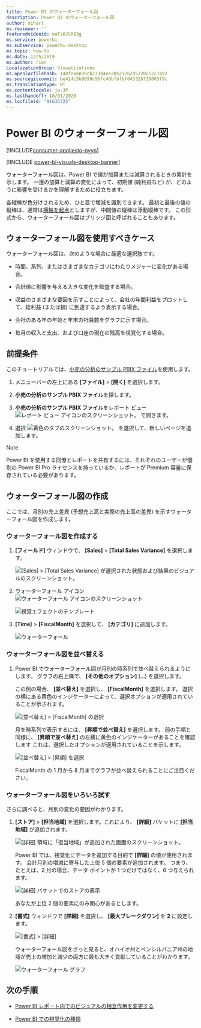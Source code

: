 ```yaml
---
title: Power BI のウォーターフォール図
description: Power BI のウォーターフォール図
author: mihart
ms.reviewer: ''
featuredvideoid: maTzOJSRB3g
ms.service: powerbi
ms.subservice: powerbi-desktop
ms.topic: how-to
ms.date: 12/5/2019
ms.author: rien
LocalizationGroup: Visualizations
ms.openlocfilehash: 148fe66039cb273d4ee20521762d5720252c7492
ms.sourcegitcommit: be424c5b9659c96fc40bfbfbf04332b739063f9c
ms.translationtype: HT
ms.contentlocale: ja-JP
ms.lasthandoff: 10/01/2020
ms.locfileid: "91635725"
---
```

# <a name="waterfall-charts-in-power-bi"></a>Power BI のウォーターフォール図

[!INCLUDE[consumer-appliesto-nyyn](../includes/consumer-appliesto-nyyn.md)]

[!INCLUDE [power-bi-visuals-desktop-banner](../includes/power-bi-visuals-desktop-banner.md)]

ウォーターフォール図は、Power BI で値が加算または減算されるときの累計を示します。 一連の加算と減算の変化によって、初期値 (純利益など) が、どのように影響を受けるかを理解するために役立ちます。

各縦棒が色分けされるため、ひと目で増減を識別できます。 最初と最後の値の縦棒は、通常は[横軸を起点](https://support.office.com/article/Create-a-waterfall-chart-in-Office-2016-for-Windows-8de1ece4-ff21-4d37-acd7-546f5527f185#BKMK_Float "横軸を起点とする")としますが、中間値の縦棒は浮動縦棒です。 この形式から、ウォーターフォール図はブリッジ図と呼ばれることもあります。

## <a name="when-to-use-a-waterfall-chart"></a>ウォーターフォール図を使用すべきケース

ウォーターフォール図は、次のような場合に最適な選択肢です。

* 時間、系列、またはさまざまなカテゴリにわたりメジャーに変化がある場合。

* 合計値に影響を与える大きな変化を監査する場合。

* 収益のさまざまな要因を示すことによって、会社の年間利益をプロットして、総利益 (または損) に到達するよう表示する場合。

* 会社のある年の年始と年末の社員数をグラフに示す場合。

* 毎月の収入と支出、および口座の現在の残高を視覚化する場合。

## <a name="prerequisite"></a>前提条件

このチュートリアルでは、[小売の分析のサンプル PBIX ファイル](https://download.microsoft.com/download/9/6/D/96DDC2FF-2568-491D-AAFA-AFDD6F763AE3/Retail%20Analysis%20Sample%20PBIX.pbix)を使用します。

1. メニューバーの左上にある **[ファイル]**  >  **[開く]** を選択します。
   
2. **小売の分析のサンプル PBIX ファイル**を探します。

1. **小売の分析のサンプル PBIX ファイル**をレポート ビュー ![レポート ビュー アイコンのスクリーンショット。](media/power-bi-visualization-kpi/power-bi-report-view.png) で開きます。

1. 選択 ![黄色のタブのスクリーンショット。](media/power-bi-visualization-kpi/power-bi-yellow-tab.png) を選択して、新しいページを追加します。

> [!NOTE]
> Power BI を使用する同僚とレポートを共有するには、それぞれのユーザーが個別の Power BI Pro ライセンスを持っているか、レポートが Premium 容量に保存されている必要があります。    

## <a name="create-a-waterfall-chart"></a>ウォーターフォール図の作成

ここでは、月別の売上差異 (予想売上高と実際の売上高の差異) を示すウォーターフォール図を作成します。

### <a name="build-the-waterfall-chart"></a>ウォーターフォール図を作成する

1. **[フィールド]** ウィンドウで、 **[Sales]**  >  **[Total Sales Variance]** を選択します。

   ![[Sales] > [Total Sales Variance] が選択された状態および結果のビジュアルのスクリーンショット。](media/power-bi-visualization-waterfall-charts/power-bi-bar.png)

1. ウォーターフォール アイコン ![ウォーターフォール アイコンのスクリーンショット](media/power-bi-visualization-waterfall-charts/power-bi-waterfall-icon.png)

    ![視覚エフェクトのテンプレート](media/power-bi-visualization-waterfall-charts/convert-waterfall.png)

1. **[Time]**  >  **[FiscalMonth]** を選択して、 **[カテゴリ]** に追加します。

    ![ウォーターフォール](media/power-bi-visualization-waterfall-charts/power-bi-waterfall-month.png)

### <a name="sort-the-waterfall-chart"></a>ウォーターフォール図を並べ替える

1. Power BI でウォーターフォール図が月別の時系列で並べ替えられるようにします。 グラフの右上隅で、 **[その他のオプション]** (...) を選択します。

    この例の場合、 **[並べ替え]** を選択し、 **[FiscalMonth]** を選択します。 選択の横にある黄色のインジケーターによって、選択オプションが適用されていることが示されます。

    ![[並べ替え] > [FiscalMonth] の選択](media/power-bi-visualization-waterfall-charts/power-bi-sort-by-fiscalmonth.png)
    
    月を時系列で表示するには、 **[昇順で並べ替え]** を選択します。 前の手順と同様に、 **[昇順で並べ替え]** の左横に黄色のインジケーターがあることを確認します これは、選択したオプションが適用されていることを示します。

    ![[並べ替え] > [昇順] を選択](media/power-bi-visualization-waterfall-charts/power-bi-waterfall-ascending.png)

    

    FiscalMonth の 1 月から 8 月までグラフが並べ替えられることにご注目ください。  

### <a name="explore-the-waterfall-chart"></a>ウォーターフォール図をいろいろ試す

さらに調べると、月別の変化の要因がわかります。

1.  **[ストア]**  >  **[担当地域]** を選択します。これにより、 **[詳細]** バケットに **[担当地域]** が追加されます。

    ![[詳細] 領域に「担当地域」が追加された画面のスクリーンショット。](media/power-bi-visualization-waterfall-charts/power-bi-waterfall-breakdown.png)

    Power BI では、視覚化にデータを追加する目的で **[詳細]** の値が使用されます。 会計月別の増減に寄与した上位 5 個の要素が追加されます。 つまり、たとえば、2 月の場合、データ ポイントが 1 つだけではなく、6 つ与えられます。  

    ![[詳細] バケットでのストアの表示](media/power-bi-visualization-waterfall-charts/power-bi-waterfall-breakdown-default.png)

    あなたが上位 2 個の要素にのみ関心があるとします。

1. **[書式]** ウィンドウで **[詳細]** を選択し、 **[最大ブレークダウン]** を **2** に設定します。

    ![[書式] > [詳細]](media/power-bi-visualization-waterfall-charts/power-bi-waterfall-breakdown-two.png)

    ウォーターフォール図をざっと見ると、オハイオ州とペンシルバニア州の地域が売上の増加と減少の両方に最も大きく貢献していることがわかります。

    ![ウォーターフォール グラフ](media/power-bi-visualization-waterfall-charts/power-bi-axis-waterfall.png)

## <a name="next-steps"></a>次の手順

* [Power BI レポート内でのビジュアルの相互作用を変更する](../create-reports/service-reports-visual-interactions.md)

* [Power BI での視覚化の種類](power-bi-visualization-types-for-reports-and-q-and-a.md)

